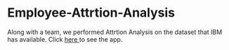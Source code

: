 <html>
  <body>
    <h1><b>Employee-Attrtion-Analysis</b></h1>

Along with a team, we performed Attrtion Analysis on the dataset that IBM has available. 
    Click <a href = "https://neilbhutada.shinyapps.io/AttritionAnalysis/"> here </a> to see the app.
         </body>
    </html>
